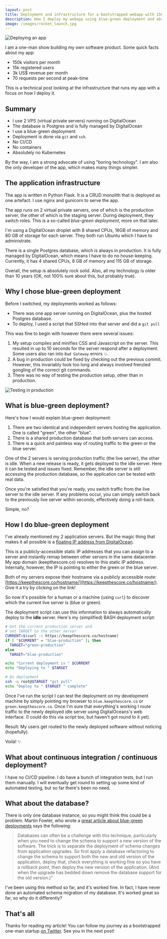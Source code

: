 ```yaml
---
layout: post
title: Deployment and infrastructure for a bootstrapped webapp with 150k monthly users
description: How I deploy my webapp using blue-green deployment and absolutely no rocket-science
image: /images/rocket_launch.jpg
---
```


![Deploying an app](/images/deployment.png)

I am a one-man show building my own software product. Some quick facts about my app:

* 150k visitors per month
* 15k registered users
* 3k US$ revenue per month
* 70 requests per second at peak-time

This is a technical post looking at the infrastructure that runs my app with a focus on how I deploy it.

## Summary

* I use 2 VPS (virtual private servers) running on DigitalOcean
* The database is Postgres and is fully managed by DigitalOcean
* I use a blue-green deployment
* Deployment is done via `git` and `ssh`.
* No CI/CD
* No containers 
* Absolutely no Kubernetes

By the way, I am a strong advocate of using "boring technology". I am also the only developer of the app, which makes many things simpler.

## The application infrastructure

The app is written in Python Flask. It is a CRUD monolith that is deployed as one artefact. I use nginx and gunicorn to serve the app.

The app runs on 2 virtual private servers, one of which is the production server, the other of which is the staging server. During deployment, they switch roles. This is a so-called _blue-green deployment_, more on that later.

I'm using a DigitalOcean droplet with 8 shared CPUs, 16GB of memory and 80 GB of storage for each server.  They both run Ubuntu which I have to administrate.

There is a single Postgres database, which is always in production. It is fully managed by DigitalOcean, which means I have to do no house-keeping. Currently, it has 4 shared CPUs, 8 GB of memory and 115 GB of storage.

Overall, the setup is absolutely rock solid. Also, all my technology is older than 10 years (OK, not 100% sure about this, but probably true).

## Why I chose blue-green deployment

Before I switched, my deployments worked as follows:

 * There was one app server running on DigitalOcean, plus the hosted Postgres database.
 * To deploy, I used a script that SSHed into that server and did a `git pull`
 
 This was fine to begin with however there were several issues:
 
1. My setup compiles and minifies CSS and Javascript on the server.  This resulted in up to 10 seconds for the server respond after a deployment. Some users also ran into `Bad Gateway` errors 💥.
2. A bug in production could be fixed by checking out the previous commit. However, this invariably took too long and always involved frenzied googling of the correct git commands.
3. There was no way of testing the production setup, other than in production.
 
![Testing in production](/images/testing-in-production.jpg)

## What is blue-green deployment?

Here's how I would explain blue-green deployment: 

1. There are two identical and independent servers hosting the application. One is called "green", the other "blue".
2. There is a shared production database that both servers can access.
3. There is a quick and painless way of routing traffic to the green or the blue server. 

One of the 2 servers is serving production traffic (the live server), the other is idle. When a new release is ready, it gets deployed to the idle server. Here it can be tested and issues fixed. Remember, the idle server is still accessing the production database, so the application can be tested with real data.

Once you're satisfied that you're ready, you switch traffic from the live server to the idle server. If any problems occur, you can simply switch back to the previously live server within seconds, effectively doing a roll-back.

Simple, no?
  
## How I do blue-green deployment 

I've already mentioned my 2 application servers. But the magic  thing that makes it all possible is a  [floating IP address from DigitalOcean](https://www.digitalocean.com/docs/networking/floating-ips/). 

This is a publicly-accessible static IP addresses that you can assign to a server and instantly remap between other servers in the same datacenter. My app domain (keepthescore.co) resolves to this static IP address. Internally, however, the IP is pointing to either the green or the blue server.

Both of my servers expose their hostname via a publicly accessible route: [https://keepthescore.co/hostname/](https://keepthescore.co/hostname/). Give it a try by clicking on the link! 

So now it's possible for a human or a machine (using `curl`) to discover which the current live server is (blue or green).

The deployment script can use this information to always automatically deploy to the **idle** server. Here's my (simplified) BASH deployment script:

```bash
# Get the current production server and 
# set TARGET to the other server 
CURRENT=$(curl -s https://keepthescore.co/hostname)
if [ "$CURRENT" = "blue-production" ]; then
  TARGET="green-production"
else 
  TARGET="blue-production"

echo "Current deployment is " $CURRENT
echo "Deploying to " $TARGET

# Do deployment
ssh -q root@$TARGET "git pull"
echo "Deploy to " $TARGET " complete"
```

Once I've run the script I can test the deployment on my development machine by simply pointing my browser to `blue.keepthescore.co` or `green.keepthescore.co`. Once I'm sure that everything's working I route traffic to the newly deployed idle server using DigitalOceans's web interface. (I could do this via script too, but haven't got round to it yet). 

Result: My users get routed to the newly deployed software without noticing (hopefully). 

Voilá! ✨

## What about continuous integration / continuous deployment?

I have no CI/CD pipeline. I do have a bunch of integration tests, but I run them manually. I will eventually get round to setting up some kind of automated testing, but so far there's been no need.

## What about the database?

There is only one database instance, so you might think this could be a problem. Martin Fowler, who wrote a [great article about blue-green deployments](https://martinfowler.com/bliki/BlueGreenDeployment.html) says the following:

> Databases can often be a challenge with this technique, particularly when you need to change the schema to support a new version of the software. The trick is to separate the deployment of schema changes from application upgrades. So first apply a database refactoring to change the schema to support both the new and old version of the application, deploy that, check everything is working fine so you have a rollback point, then deploy the new version of the application. (And when the upgrade has bedded down remove the database support for the old version.)"

I've been using this method so far, and it's worked fine. In fact, I have never done an automated schema migration of my database. It's worked great so far, so why do it differently?

## That's all

Thanks for reading my article! You can follow my journey as a bootstrapped one-man startup [on Twitter](https://twitter.com/wrede). See you in the next post!